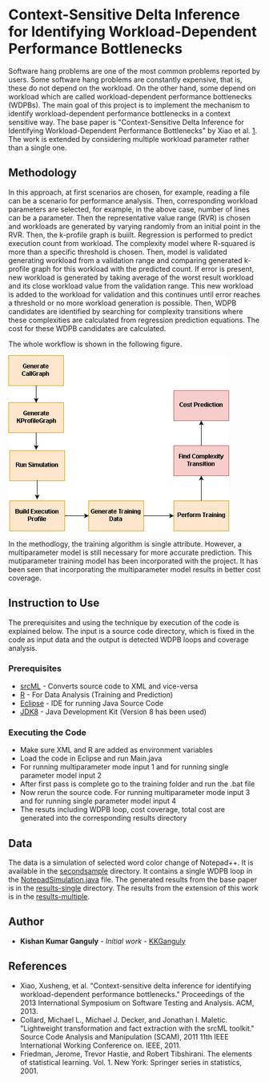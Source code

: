 # Context-Sensitive Delta Inference for Identifying Workload-Dependent Performance Bottlenecks

Software hang problems are one of the most common problems reported by users. Some software hang problems are constantly expensive, that is, these do not depend on the workload. On the other hand, some depend on workload which are called workload-dependent performance bottlenecks (WDPBs). The main goal of this project is to implement the mechanism to identify workload-dependent performance bottlenecks in a context sensitive way. The base paper is "Context-Sensitive Delta Inference for Identifying Workload-Dependent Performance Bottlenecks" by Xiao et al. [1](https://dl.acm.org/citation.cfm?id=2483784). The work is extended by considering multiple workload parameter rather than a single one.
## Methodology

In this approach, at first scenarios are chosen, for example, reading a file can be a scenario for performance analysis. Then, corresponding workload parameters are selected, for example, in the above case, number of lines can be a parameter. Then the representative value range (RVR) is chosen and workloads are generated by varying randomly from an initial point in the RVR. Then, the k-profile graph is buiilt. Regression is performed to predict execution count from workload. The complexity model where R-squared is more than a specific threshold is chosen. Then, model is validated generating workload from a validation range and comparing generated k-profile graph for this workload with the predicted count. If error is present, new workload is generated by taking average of the worst result workload and its close workload value from the validation range. This new workload is added to the workload for validation and this continues until error reaches a threshold or no more workload generation is possible. Then, WDPB candidates are identified by searching for complexity transitions where these complexities are calculated from regression prediction equations. The cost for these WDPB candidates are calculated.

The whole workflow is shown in the following figure.

![Alt text](https://github.com/IITDU-AMIT-MSSE1044/course-project-KKGanguly/blob/master/src/flow.jpg "Flow Diagram")

In the methodlogy, the training algorithm is single attribute. However, a multiparameter model is still necessary for more accurate prediction. This mutiparameter training model has been incorporated with the project. It has been seen that incorporating the multiparameter model results in better cost coverage.

## Instruction to Use

The prerequisites and using the technique by execution of the code is explained below. The input is a source code directory, which is fixed in the code as input data and the output is detected WDPB loops and coverage analysis.

### Prerequisites

* [srcML](http://www.srcml.org/) - Converts source code to XML and vice-versa
* [R](https://www.r-project.org/) - For Data Analysis (Training and Prediction)
* [Eclipse](https://www.eclipse.org/) - IDE for running Java Source Code
* [JDK8](http://www.oracle.com/technetwork/java/javase/downloads/index.html) - Java Development Kit (Version 8 has been used)

### Executing the Code

* Make sure XML and R are added as environment variables
* Load the code in Eclipse and run Main.java 
* For running multiparameter mode input 1 and for running single parameter model input 2
* After first pass is complete go to the training folder and run the .bat file
* Now rerun the source code. For running multiparameter mode input 3 and for running single parameter model input 4
* The resuts including WDPB loop, cost coverage, total cost are generated into the corresponding results directory

## Data
The data is a simulation of selected word color change of Notepad++. It is available in the [secondsample](https://github.com/IITDU-AMIT-MSSE1044/course-project-KKGanguly/tree/master/src/secondsample) directory. It contains a single WDPB loop in the [NotepadSimulation.java](https://github.com/IITDU-AMIT-MSSE1044/course-project-KKGanguly/blob/master/src/secondsample/NotePadSimulation.java) file. The generated results from the base paper is in the [results-single](https://github.com/IITDU-AMIT-MSSE1044/course-project-KKGanguly/tree/master/results-single) directory. The results from the extension of this work is in the [results-multiple](https://github.com/IITDU-AMIT-MSSE1044/course-project-KKGanguly/tree/master/results-multiple).  

## Author

* **Kishan Kumar Ganguly** - *Initial work* - [KKGanguly](https://github.com/KKGanguly)

## References 

* Xiao, Xusheng, et al. "Context-sensitive delta inference for identifying workload-dependent performance bottlenecks." Proceedings of the 2013 International Symposium on Software Testing and Analysis. ACM, 2013.
* Collard, Michael L., Michael J. Decker, and Jonathan I. Maletic. "Lightweight transformation and fact extraction with the srcML toolkit." Source Code Analysis and Manipulation (SCAM), 2011 11th IEEE International Working Conference on. IEEE, 2011.
* Friedman, Jerome, Trevor Hastie, and Robert Tibshirani. The elements of statistical learning. Vol. 1. New York: Springer series in statistics, 2001.




